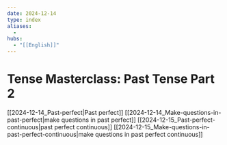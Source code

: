 ```yaml
---
date: 2024-12-14
type: index
aliases:
  -
hubs:
  - "[[English]]"
---
```


# Tense Masterclass: Past Tense Part 2

[[2024-12-14_Past-perfect|Past perfect]]
[[2024-12-14_Make-questions-in-past-perfect|make questions in past perfect]]
[[2024-12-15_Past-perfect-continuous|past perfect continuous]]
[[2024-12-15_Make-questions-in-past-perfect-continuous|make questions in past perfect continuous]]

